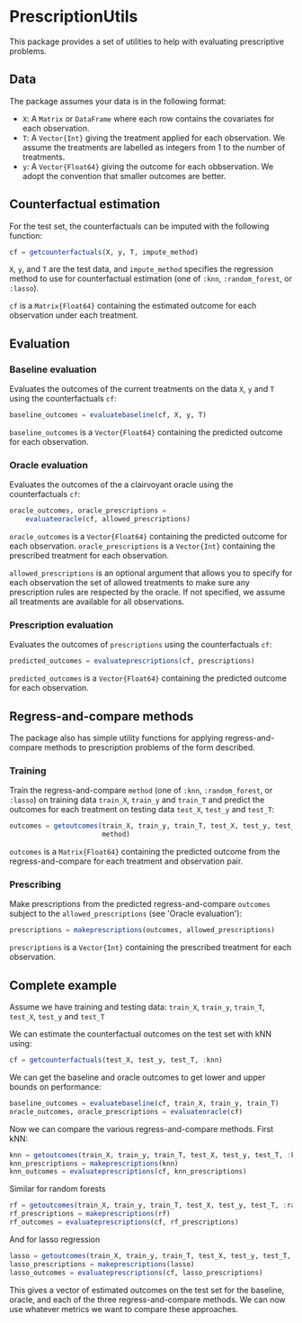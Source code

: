 # PrescriptionUtils

This package provides a set of utilities to help with evaluating prescriptive problems.

## Data

The package assumes your data is in the following format:

- `X`: A `Matrix` or `DataFrame` where each row contains the covariates for each observation.
- `T`: A `Vector{Int}` giving the treatment applied for each observation. We assume the treatments are labelled as integers from 1 to the number of treatments.
- `y`: A `Vector{Float64}` giving the outcome for each obbservation. We adopt the convention that smaller outcomes are better.

## Counterfactual estimation

For the test set, the counterfactuals can be imputed with the following function:

```julia
cf = getcounterfactuals(X, y, T, impute_method)
```

`X`, `y`, and `T` are the test data, and `impute_method` specifies the regression method to use for counterfactual estimation (one of `:knn`, `:random_forest`, or `:lasso`).

`cf` is a `Matrix{Float64}` containing the estimated outcome for each observation under each treatment.

## Evaluation

### Baseline evaluation

Evaluates the outcomes of the current treatments on the data `X`, `y` and `T` using the counterfactuals `cf`:

```julia
baseline_outcomes = evaluatebaseline(cf, X, y, T)
```

`baseline_outcomes` is a `Vector{Float64}` containing the predicted outcome for each observation.

### Oracle evaluation

Evaluates the outcomes of the a clairvoyant oracle using the counterfactuals `cf`:

```julia
oracle_outcomes, oracle_prescriptions =
    evaluateoracle(cf, allowed_prescriptions)
```

`oracle_outcomes` is a `Vector{Float64}` containing the predicted outcome for each observation. `oracle_prescriptions` is a `Vector{Int}` containing the prescribed treatment for each observation.

`allowed_prescriptions` is an optional argument that allows you to specify for each observation the set of allowed treatments to make sure any prescription rules are respected by the oracle. If not specified, we assume all treatments are available for all observations.

### Prescription evaluation

Evaluates the outcomes of `prescriptions` using the counterfactuals `cf`:

```julia
predicted_outcomes = evaluateprescriptions(cf, prescriptions)
```

`predicted_outcomes` is a `Vector{Float64}` containing the predicted outcome for each observation.

## Regress-and-compare methods

The package also has simple utility functions for applying regress-and-compare methods to prescription problems of the form described.

### Training

Train the regress-and-compare `method` (one of `:knn`, `:random_forest`, or `:lasso`) on training data `train_X`, `train_y` and `train_T` and predict the outcomes for each treatment on testing data `test_X`, `test_y` and `test_T`:

```julia
outcomes = getoutcomes(train_X, train_y, train_T, test_X, test_y, test_T,
                       method)
```

`outcomes` is a `Matrix{Float64}` containing the predicted outcome from the regress-and-compare for each treatment and observation pair.

### Prescribing

Make prescriptions from the predicted regress-and-compare `outcomes` subject to the `allowed_prescriptions` (see 'Oracle evaluation'):

```julia
prescriptions = makeprescriptions(outcomes, allowed_prescriptions)
```

`prescriptions` is a `Vector{Int}` containing the prescribed treatment for each observation.

## Complete example

Assume we have training and testing data: `train_X`, `train_y`, `train_T`, `test_X`, `test_y` and `test_T`

We can estimate the counterfactual outcomes on the test set with kNN using:
```julia
cf = getcounterfactuals(test_X, test_y, test_T, :knn)
```

We can get the baseline and oracle outcomes to get lower and upper bounds on performance:
```julia
baseline_outcomes = evaluatebaseline(cf, train_X, train_y, train_T)
oracle_outcomes, oracle_prescriptions = evaluateoracle(cf)
```

Now we can compare the various regress-and-compare methods. First kNN:
```julia
knn = getoutcomes(train_X, train_y, train_T, test_X, test_y, test_T, :knn)
knn_prescriptions = makeprescriptions(knn)
knn_outcomes = evaluateprescriptions(cf, knn_prescriptions)
```

Similar for random forests
```julia
rf = getoutcomes(train_X, train_y, train_T, test_X, test_y, test_T, :randomforest)
rf_prescriptions = makeprescriptions(rf)
rf_outcomes = evaluateprescriptions(cf, rf_prescriptions)
```

And for lasso regression
```julia
lasso = getoutcomes(train_X, train_y, train_T, test_X, test_y, test_T, :lasso)
lasso_prescriptions = makeprescriptions(lasso)
lasso_outcomes = evaluateprescriptions(cf, lasso_prescriptions)
```

This gives a vector of estimated outcomes on the test set for the baseline, oracle, and each of the three regress-and-compare methods. We can now use whatever metrics we want to compare these approaches.
